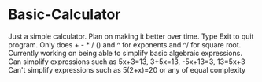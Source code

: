 # Basic-Calculator
Just a simple calculator.
Plan on making it better over time.
Type Exit to quit program.
Only does + - * / () and ^ for exponents and ^/ for square root.
Currently working on being able to simplify basic algebraic expressions.
Can simplify expressions such as 5x+3=13, 3+5x=13, -5x+13=3, 13=5x+3
Can't simplify expressions such as 5(2+x)=20 or any of equal complexity

